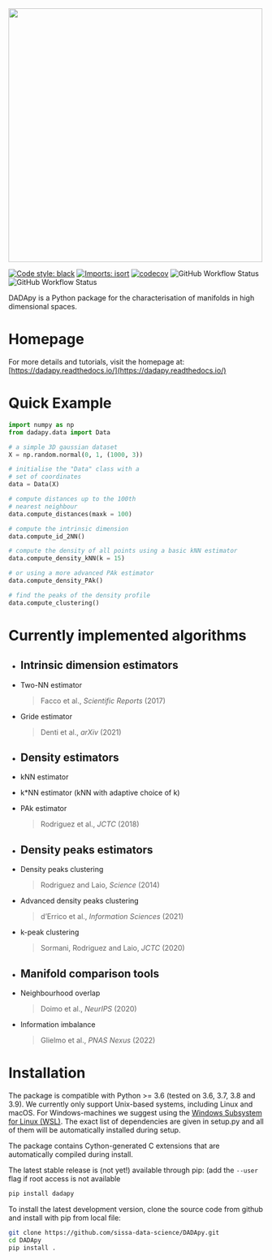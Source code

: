 <img src="https://raw.githubusercontent.com/sissa-data-science/DADApy/master/logo/logo_1_horizontal_transparent_v2.png" width="500">

[![Code style: black](https://img.shields.io/badge/code%20style-black-000000.svg)](https://github.com/psf/black)
[![Imports: isort](https://img.shields.io/badge/%20imports-isort-%231674b1?style=flat&labelColor=ef8336)](https://pycqa.github.io/isort/)
[![codecov](https://codecov.io/gh/sissa-data-science/DADApy/branch/main/graph/badge.svg?token=X4M0KWAPO5)](https://codecov.io/gh/sissa-data-science/DADApy)
![GitHub Workflow Status](https://img.shields.io/github/workflow/status/sissa-data-science/dadapy/test?label=test)
![GitHub Workflow Status](https://img.shields.io/github/workflow/status/sissa-data-science/dadapy/lint?label=lint)

DADApy is a Python package for the characterisation of manifolds in high dimensional spaces.


# Homepage
For more details and tutorials, visit the homepage at:
[https://dadapy.readthedocs.io/](https://dadapy.readthedocs.io/)

# Quick Example

```python
import numpy as np
from dadapy.data import Data

# a simple 3D gaussian dataset
X = np.random.normal(0, 1, (1000, 3))

# initialise the "Data" class with a
# set of coordinates
data = Data(X)

# compute distances up to the 100th
# nearest neighbour
data.compute_distances(maxk = 100)

# compute the intrinsic dimension
data.compute_id_2NN()

# compute the density of all points using a basic kNN estimator
data.compute_density_kNN(k = 15)

# or using a more advanced PAk estimator
data.compute_density_PAk()

# find the peaks of the density profile
data.compute_clustering()
```

# Currently implemented algorithms

- Intrinsic dimension estimators
     - 
- Two-NN estimator 
  > Facco et al., *Scientific Reports* (2017)
- Gride estimator
  > Denti et al., *arXiv* (2021)
- Density estimators
    - 
- kNN estimator
- k*NN estimator (kNN with adaptive choice of k)
- PAk estimator
  > Rodriguez et al., *JCTC* (2018)

- Density peaks estimators
    - 
- Density peaks clustering 
  > Rodriguez and Laio, *Science* (2014)
- Advanced density peaks clustering
  > d’Errico et al., *Information Sciences* (2021)
- k-peak clustering
  > Sormani, Rodriguez and Laio, *JCTC* (2020)

- Manifold comparison tools
    - 
- Neighbourhood overlap
  > Doimo et al., *NeurIPS* (2020)
- Information imbalance
  > Glielmo et al., *PNAS Nexus* (2022)


# Installation
The package is compatible with Python >= 3.6 (tested on 3.6, 3.7, 3.8 and 3.9). We currently only support Unix-based systems, including Linux and macOS. 
For Windows-machines we suggest using the [Windows Subsystem for Linux (WSL)](https://en.wikipedia.org/wiki/Windows_Subsystem_for_Linux).
The exact list of dependencies are given in setup.py and all of them will be automatically installed during setup.

The package contains Cython-generated C extensions that are automatically compiled during install. 

The latest stable release is (not yet!) available through pip: (add the `--user` flag if root access is not available

```sh
pip install dadapy
```

To install the latest development version, clone the source code from github
and install with pip from local file:

```sh
git clone https://github.com/sissa-data-science/DADApy.git
cd DADApy
pip install .
```
